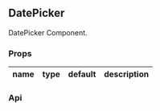 ## DatePicker

DatePicker Component.

### Props
|name|type|default|description|
|---|---|---|---|

### Api